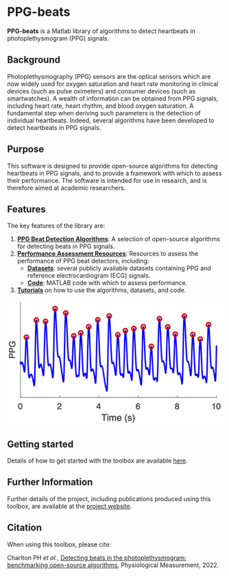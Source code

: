 # PPG-beats

**PPG-beats** is a Matlab library of algorithms to detect heartbeats in photoplethysmogram (PPG) signals.

## Background

Photoplethysmography (PPG) sensors are the optical sensors which are now widely used for oxygen saturation and heart rate monitoring in clinical devices (such as pulse oximeters) and consumer devices (such as smartwatches). A wealth of information can be obtained from PPG signals, including heart rate, heart rhythm, and blood oxygen saturation. A fundamental step when deriving such parameters is the detection of individual heartbeats. Indeed, several algorithms have been developed to detect heartbeats in PPG signals.

## Purpose

This software is designed to provide open-source algorithms for detecting heartbeats in PPG signals, and to provide a framework with which to assess their performance. The software is intended for use in research, and is therefore aimed at academic researchers.

## Features

The key features of the library are:

1. **[PPG Beat Detection Algorithms](./toolbox/ppg_beat_detectors)**: A selection of open-source algorithms for detecting beats in PPG signals.
2. **[Performance Assessment Resources](./toolbox/performance_assessment)**: Resources to assess the performance of PPG beat detectors, including:
    - **[Datasets](./datasets/summary)**: several publicly available datasets containing PPG and reference electrocardiogram (ECG) signals.
    - **[Code](./toolbox/performance_assessment)**: MATLAB code with which to assess performance.
3. **[Tutorials](./tutorials/summary)** on how to use the algorithms, datasets, and code.

![PPG signal and detected beats](./assets/images/ppg_and_beats.png)

## Getting started

Details of how to get started with the toolbox are available [here](./toolbox/getting_started/).

## Further Information

Further details of the project, including publications produced using this toolbox, are available at the [project website](https://peterhcharlton.github.io/project/ppg-beats/).

## Citation
When using this toolbox, please cite:

Charlton PH _et al._, [Detecting beats in the photoplethysmogram: benchmarking open-source algorithms](https://doi.org/10.1088/1361-6579/ac826d), Physiological Measurement, 2022.

